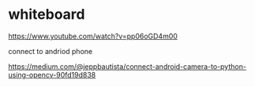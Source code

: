 # whiteboard

https://www.youtube.com/watch?v=pp06oGD4m00


connect to andriod phone

https://medium.com/@jeppbautista/connect-android-camera-to-python-using-opencv-90fd19d838

